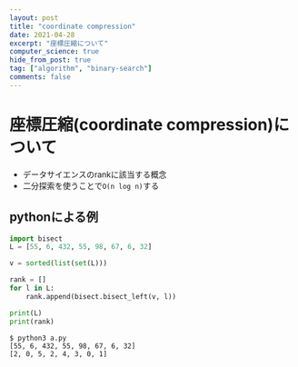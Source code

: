 ```yaml
---
layout: post
title: "coordinate compression"
date: 2021-04-28
excerpt: "座標圧縮について"
computer_science: true
hide_from_post: true
tag: ["algorithm", "binary-search"]
comments: false
---
```


# 座標圧縮(coordinate compression)について
 - データサイエンスのrankに該当する概念
 - 二分探索を使うことで`O(n log n)`する

## pythonによる例

```python
import bisect
L = [55, 6, 432, 55, 98, 67, 6, 32]

v = sorted(list(set(L)))

rank = []
for l in L:
    rank.append(bisect.bisect_left(v, l))

print(L)
print(rank)
```

```console
$ python3 a.py
[55, 6, 432, 55, 98, 67, 6, 32]
[2, 0, 5, 2, 4, 3, 0, 1]
```
